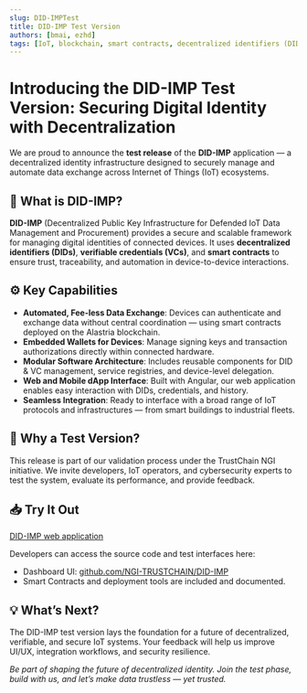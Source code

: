```yaml
---
slug: DID-IMPTest
title: DID-IMP Test Version
authors: [bmai, ezhd]
tags: [IoT, blockchain, smart contracts, decentralized identifiers (DID), verification certificates (VC), data security, device management]
---
```


# Introducing the DID-IMP Test Version: Securing Digital Identity with Decentralization

We are proud to announce the **test release** of the **DID-IMP** application — a decentralized identity infrastructure designed to securely manage and automate data exchange across Internet of Things (IoT) ecosystems.

## 🔐 What is DID-IMP?

**DID-IMP** (Decentralized Public Key Infrastructure for Defended IoT Data Management and Procurement) provides a secure and scalable framework for managing digital identities of connected devices. It uses **decentralized identifiers (DIDs)**, **verifiable credentials (VCs)**, and **smart contracts** to ensure trust, traceability, and automation in device-to-device interactions.

## ⚙️ Key Capabilities

- **Automated, Fee-less Data Exchange**: Devices can authenticate and exchange data without central coordination — using smart contracts deployed on the Alastria blockchain.
- **Embedded Wallets for Devices**: Manage signing keys and transaction authorizations directly within connected hardware.
- **Modular Software Architecture**: Includes reusable components for DID & VC management, service registries, and device-level delegation.
- **Web and Mobile dApp Interface**: Built with Angular, our web application enables easy interaction with DIDs, credentials, and history.
- **Seamless Integration**: Ready to interface with a broad range of IoT protocols and infrastructures — from smart buildings to industrial fleets.

## 🎯 Why a Test Version?

This release is part of our validation process under the TrustChain NGI initiative. We invite developers, IoT operators, and cybersecurity experts to test the system, evaluate its performance, and provide feedback.

## 📥 Try It Out

[DID-IMP web application](https://did-imp.werenode.io)

Developers can access the source code and test interfaces here:
- Dashboard UI: [github.com/NGI-TRUSTCHAIN/DID-IMP](https://github.com/NGI-TRUSTCHAIN/DID-IMP)
- Smart Contracts and deployment tools are included and documented.

## 💡 What’s Next?

The DID-IMP test version lays the foundation for a future of decentralized, verifiable, and secure IoT systems. Your feedback will help us improve UI/UX, integration workflows, and security resilience.

*Be part of shaping the future of decentralized identity. Join the test phase, build with us, and let’s make data trustless — yet trusted.*

